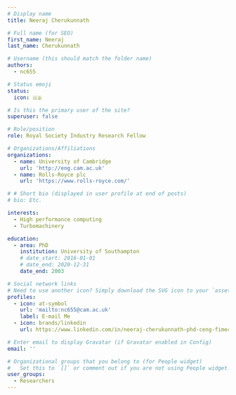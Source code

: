 ```yaml
---
# Display name
title: Neeraj Cherukunnath

# Full name (for SEO)
first_name: Neeraj
last_name: Cherukunnath

# Username (this should match the folder name)
authors:
  - nc655

# Status emoji
status:
  icon: 🇬🇧

# Is this the primary user of the site?
superuser: false

# Role/position
role: Royal Society Industry Research Fellow

# Organizations/Affiliations
organizations:
  - name: University of Cambridge
    url: 'http://eng.cam.ac.uk'
  - name: Rolls-Royce plc
    url: 'https://www.rolls-royce.com/'

# # Short bio (displayed in user profile at end of posts)
# bio: Etc.

interests:
  - High performance computing
  - Turbomachinery

education:
  - area: PhD
    institution: University of Southampton
    # date_start: 2016-01-01
    # date_end: 2020-12-31
    date_end: 2003

# Social network links
# Need to use another icon? Simply download the SVG icon to your `assets/media/icons/` folder.
profiles:
  - icon: at-symbol
    url: 'mailto:nc655@cam.ac.uk'
    label: E-mail Me
  - icon: brands/linkedin
    url: https://www.linkedin.com/in/neeraj-cherukunnath-phd-ceng-fimeche-6a486958

# Enter email to display Gravatar (if Gravatar enabled in Config)
email: ''

# Organizational groups that you belong to (for People widget)
#   Set this to `[]` or comment out if you are not using People widget.
user_groups:
  - Researchers
---
```


<!-- Nirav . . . -->
